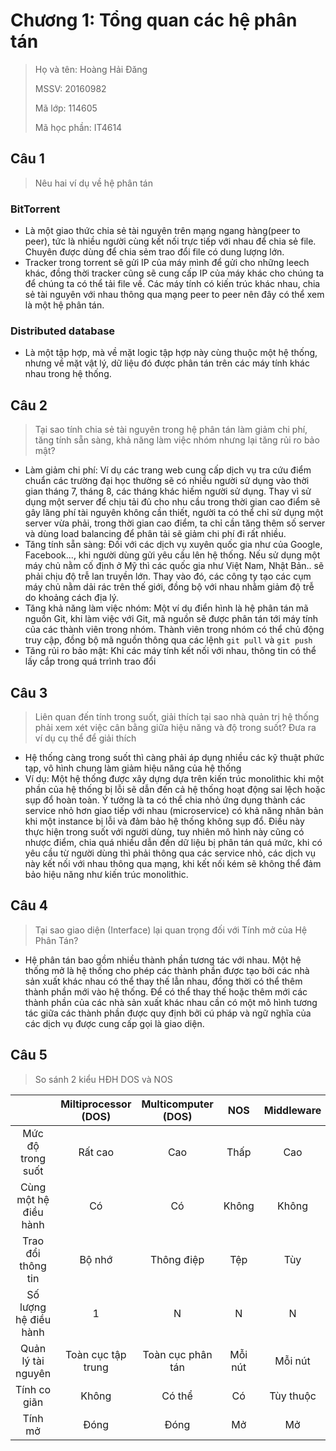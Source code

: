 # Chương 1: Tổng quan các hệ phân tán

> Họ và tên: Hoàng Hải Đăng
>
> MSSV: 20160982
>
> Mã lớp: 114605
>
> Mã học phần: IT4614

## Câu 1

> Nêu hai ví dụ về hệ phân tán

### BitTorrent

- Là một giao thức chia sẻ tài nguyên trên mạng ngang hàng(peer to peer), tức là nhiều người cùng kết nối trực tiếp với nhau để chia sẻ file. Chuyên được dùng để chia sẻm trao đổi file có dung lượng lớn.
- Tracker trong torrent sẽ gửi IP của máy mình để gửi cho những leech khác, đồng thời tracker cũng sẽ cung cấp IP của máy khác cho chúng ta để chúng ta có thể tải file về. Các máy tính  có kiến trúc khác nhau, chia sẻ tài nguyên với nhau thông qua mạng peer to peer nên đây có thể xem là một hệ phân tán.

### Distributed database

- Là một tập hợp, mà về mặt logic tập hợp này cùng thuộc một hệ thống, nhưng về mặt vật lý, dữ liệu đó được phân tán trên các máy tính khác nhau trong hệ thống.

## Câu 2

> Tại sao tính chia sẻ tài nguyên trong hệ phân tán làm giảm chi phí,
> tăng tính sẵn sàng, khả năng làm việc nhóm nhưng lại tăng rủi ro bảo mật?

- Làm giảm chi phí: Ví dụ các trang web cung cấp dịch vụ tra cứu điểm chuẩn các trường đại học thường sẽ có nhiều người sử dụng vào thời gian tháng 7, tháng 8, các tháng khác hiếm người sử dụng. Thay vì sử dụng một server để chịu tải đủ cho nhu cầu trong thời gian cao điểm sẽ gây lãng phí tài nguyên không cần thiết, người ta có thể chỉ sử dụng một server vừa phải, trong thời gian cao điểm, ta chỉ cần tăng thêm số server và dùng load balancing để phân tải sẽ giảm chi phí đi rất nhiều.
- Tăng tính sẵn sàng: Đối với các dịch vụ xuyên quốc gia như của Google, Facebook..., khi người dùng gửi yêu cầu lên hệ thống. Nếu sử dụng một máy chủ nằm cố định ở Mỹ thì các quốc gia như Việt Nam, Nhật Bản.. sẽ phải chịu độ trễ lan truyền lớn. Thay vào đó, các công ty tạo các cụm máy chủ nằm dải rác trên thế giới, đồng bộ với nhau nhằm giảm độ trễ do khoảng cách địa lý.
- Tăng khả năng làm việc nhóm: Một ví dụ điển hình là hệ phân tán mã nguồn Git, khi làm việc với Git, mã nguồn sẽ được phân tán tới máy tính của các thành viên trong nhóm. Thành viên trong nhóm có thể chủ động truy cập, đồng bộ mã nguồn thông qua các lệnh `git pull` và `git push`
- Tăng rủi ro bảo mật: Khi các máy tính kết nối với nhau, thông tin có thể lấy cắp trong quá trrình trao đổi

## Câu 3

> Liên quan đến tính trong suốt, giải thích tại sao nhà quản trị hệ thống phải xem 
> xét việc cân bằng giữa hiệu năng và độ trong suốt? Đưa ra ví dụ cụ thể để giải thích

- Hệ thống càng trong suốt thì càng phải áp dụng nhiều các kỹ thuật phức tạp, vô hình chung làm giảm hiệu năng của hệ thống
- Ví dụ: Một hệ thống được xây dựng dựa trên kiến trúc monolithic khi một phần của hệ thống bị lỗi sẽ dẫn đến cả hệ thống hoạt động sai lệch hoặc sụp đổ hoàn toàn. Ý tưởng là ta có thể chia nhỏ ứng dụng thành các service nhỏ hơn giao tiếp với nhau (microservice) có khả năng nhân bản khi một instance bị lỗi và đảm bảo hệ thống không sụp đổ. Điều này thực hiện trong suốt với người dùng, tuy nhiên mô hình này cũng có nhược điểm, chia quá nhiều dẫn đến dữ liệu bị phân tán quá mức, khi có yêu cầu từ người dùng thì phải thông qua các service nhỏ, các dịch vụ này kết nối với nhau thông qua mạng, khi kết nối kém sẽ không thể đảm bảo hiệu năng như kiến trúc monolithic.

## Câu 4

> Tại sao giao diện (Interface) lại quan trọng đối với Tính mở của Hệ Phân Tán?

- Hệ phân tán bao gồm nhiều thành phần tương tác với nhau. Một hệ thống mở là hệ thống cho phép các thành phần được tạo bởi các nhà sản xuất khác nhau có thể thay thế lẫn nhau, đồng thời có thể thêm thành phần mới vào hệ thống. Để có thể thay thế hoặc thêm mới các thành phần của các nhà sản xuất khác nhau cần có một mô hình tương tác giữa các thành phần được quy định bởi cú pháp và ngữ nghĩa của các dịch vụ được cung cấp gọi là giao diện.

## Câu 5

> So sánh 2 kiểu HĐH DOS và NOS

|      | Miltiprocessor (DOS) | Multicomputer (DOS) | NOS | Middleware |
| :--: | :--: | :--: | :--: | :--: |
| Mức độ trong suốt | Rất cao | Cao |Thấp| Cao |
| Cùng một hệ điều hành | Có | Có | Không | Không |
| Trao đổi thông tin | Bộ nhớ | Thông điệp | Tệp | Tùy |
| Số lượng hệ điều hành | 1 | N | N | N |
| Quản lý tài nguyên | Toàn cục tập trung | Toàn cục phân tán | Mỗi nút | Mỗi nút |
| Tính co giãn | Không | Có thể | Có | Tùy thuộc |
| Tính mở | Đóng | Đóng | Mở | Mở |

